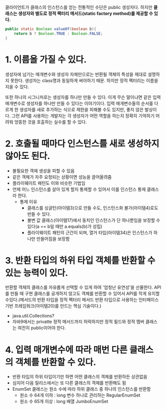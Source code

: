 클라이언트가 클래스의 인스턴스를 얻는 전통적인 수단은 public  생성자다. 
하지만 **클래스는 생성자와 별도로 정적 팩터리 메서드(static factory method)를 제공할 수 있다.**

```java
public static Boolean valueOf(boolean b){
    return b ? Boolean.TRUE : Boolean.FALSE;
}
```

# 1. 이름을 가질 수 있다.
생성자에 넘기는 매개변수와 생성자 자체만으로는 반환될 객체의 특성을 제대로 설명하지 못한다. 생성자는 class명과 동일하게 써야하기 때문. 하지만 정적 팩터리는 이름을 지을 수 있다.

또한 하나의 시그니처로는 생성자를 하나만 만들 수 있다.
이게 무슨 말이냐면 같은 입력 매개변수로 생성자를 하나만 만들 수 있다는 이야기이다. 입력 매개변수들의 순서를 다르게 한 생성자를 새로 추가하는 식으로 제한을 피해볼 수도 있지만, 좋지 않은 발상이다. 그런 API를 사용하는 개발자는 각 생성자가 어떤 역할을 하는지 정확히 기억하기 어려워 엉뚱한 것을 호출하는 실수를 할 수 있다.

# 2. 호출될 때마다 인스턴스를 새로 생성하지  않아도 된다.
- 불필요한 객체 생성을 피할 수 있음
- 같은 객체가 자주 요청되는 상황이면 성능을 끌어올려줌
- 플라이웨이트 패턴도 이와 비슷한 기법임
- 언제 어느 인스턴스를 살아 있게 할지 통제할 수 있어서 이를 인스턴스 통제 클래스라 한다.
  - 통제 이유
    - 클래스를 싱글턴(아이템3)으로 만들 수도, 인스턴스화 불가(아이템4)로도 반들 수 있다.
    - 불변 값 클래스(아이탬17)에서 동치인 인스턴스가 단 하나뿐임을 보장할 수 있다(a == b일 때만 a.equals(b)가 성립)
    - 플라이웨이트 패턴의 근간이 되며, 열거 타입(아이템34)은 인스턴스가 하나만 만들어짐을 보장함
  
# 3. 반환 타입의 하위 타입 객체를 반환할 수 있는 능력이 있다.
반환할 객체의 클래스를 자유롭게 선택할 수 있게 하여 '엄청난 유연성'을 선물한다.
API를 만들 때 구현 클래스를 공개하지 않고도 객체를 반환할 수 있어서 API를 작게 유지할 수있다.(메서드의 반환 타입을 정적 팩터리 메서드 반환 타입으로 사용하는 인터페이스 기반 프레임워크(아이템20)를 만드는 핵심 기술이다.)
- java.util.Collections?
- 자바9에서는 privatte 정적 메서드까지 허락하지만 정적 필드와 정적 멤버 클래스는 여전히 public이어야 한다.
  

# 4. 입력 매개변수에 따라 매번 다른 클래스의 객체를 반환할 수 있다.
- 반환 타입의 하위 타입이기만 하면 어떤 클래스의 객체를 반환하든 상관없음
- 심지어 다음 릴리스에서는 또 다른 클래스의 객체를 반환해도 됨
- EnumSet 클래스는 원소 수에 따라 하위 클래스 중 하나의 인스턴스를 반환함
  - 원소 수 64개 이하 : long 변수 하나로 관리하는 RegularEnumSet
  - 원소 수 65개 이상 : long 배열 JumboEnumSet